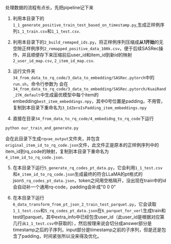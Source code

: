 处理数据的流程有点长，先把pipeline记下来

1. 利用本目录下的`1_1_generate_positive_train_test_based_on_timestamp.py`,生成正样例序列`1_1_train.csv`和`1_1_test.csv`.

2. 利用本目录下的`2_build_remaped_ids.py`，将正样例序列压缩成**从1开始**的无空隙正样例序列`2_remapped_positive_data_100k.csv`，便于后续SASRec操作，并且顺便存下来压缩前后user_id和item_id到新id的映射`2_user_id_map.csv`, `2_item_id_map.csv`.

3. 运行文件夹`34_from_data_to_rq_code/3_data_to_embedding/SASRec.pytorch`中的`run.sh`，命令行参数为
会在`34_from_data_to_rq_code/3_data_to_embedding/SASRec.pytorch/KuaiRand_27K_default`中生成最优模型中每个item的embedding`best_item_embeddings.npy`，其中0号位置是padding，不用管，复制到本目录下重命名为`3_IdZeroIsPadding_item_embeddings.npy`

4. 直接在目录`34_from_data_to_rq_code/4_embedidng_to_rq_code`下运行
```sh
python our_train_and_generate.py
```
会在此目录下生成`rqvae_output`文件夹，并包含`original_item_id_to_rq_code.json`文件，此文件正是原本的正样例序列中的item_id到rq_code的映射，复制到本目录下重命名为`4_item_id_to_rq_code.json`.

5. 在本目录下运行`5_generate_rq_codes_pt_data.py`，它会利用`1_1_test.csv`和`4_item_id_to_rq_code.json`生成最终的符合LLaMA的pt格式的json`5_rq_codes_pt_data.json`，token之间用空格隔开，没出现在train中的id会自动补一个通用rq-code，padding会补成"0 0 0"

6. 在本目录下运行`6_data_transform_from_pt_json_2_train_test_parquet.py`，它会读取`1_1_test.csv`和`5_rq_codes_pt_data.json`在`6_parquet_for_verl`生成train和test的parquet，其中extra_info中已经包含user_id（此user_id是根据对应第几行从`1_1_test.csv`中获取的），然后按理来说会切分成answer部分是timestamp之后的子序列，input部分是timestamp之前的子序列，但是还是包含了padding，时间紧张所以没来得及优化。